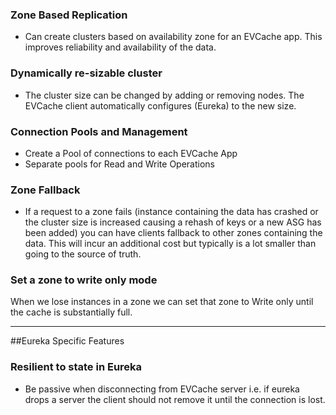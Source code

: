 ### Zone Based Replication
* Can create clusters based on availability zone for an EVCache app. This improves reliability and availability of the data.

### Dynamically re-sizable cluster
* The cluster size can be changed by adding or removing nodes. The EVCache client automatically configures (Eureka) to the new size. 

### Connection Pools and Management
* Create a Pool of connections to each EVCache App
* Separate pools for Read and Write Operations

### Zone Fallback
* If a request to a zone fails (instance containing the data has crashed or the cluster size is increased causing a rehash of keys or a new ASG has been added) you can have clients fallback to other zones containing the data. 
This will incur an additional cost but typically is a lot smaller than going to the source of truth. 

### Set a zone to write only mode
When we lose instances in a zone we can set that zone to Write only  until the cache is substantially full. 


***

##Eureka Specific Features

### Resilient to state in Eureka
* Be passive when disconnecting from EVCache server i.e. if eureka drops a server the client should not remove it until the connection is lost. 